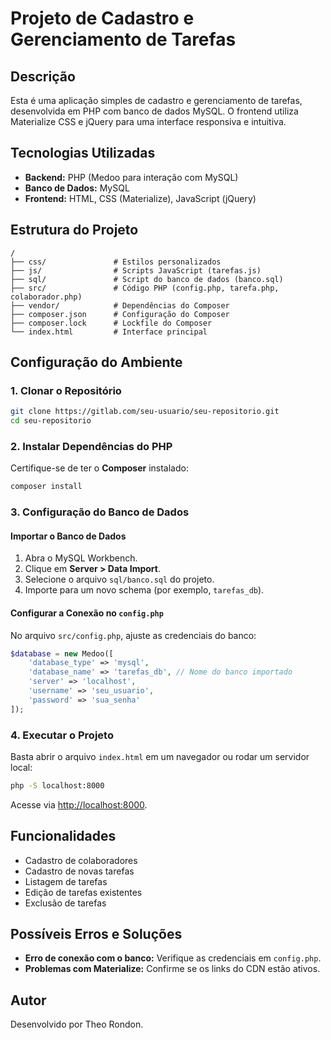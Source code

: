 # Projeto de Cadastro e Gerenciamento de Tarefas

## Descrição
Esta é uma aplicação simples de cadastro e gerenciamento de tarefas, desenvolvida em PHP com banco de dados MySQL. O frontend utiliza Materialize CSS e jQuery para uma interface responsiva e intuitiva.

## Tecnologias Utilizadas
- **Backend:** PHP (Medoo para interação com MySQL)
- **Banco de Dados:** MySQL
- **Frontend:** HTML, CSS (Materialize), JavaScript (jQuery)

## Estrutura do Projeto
```
/
├── css/               # Estilos personalizados
├── js/                # Scripts JavaScript (tarefas.js)
├── sql/               # Script do banco de dados (banco.sql)
├── src/               # Código PHP (config.php, tarefa.php, colaborador.php)
├── vendor/            # Dependências do Composer
├── composer.json      # Configuração do Composer
├── composer.lock      # Lockfile do Composer
└── index.html         # Interface principal
```

## Configuração do Ambiente

### 1. Clonar o Repositório
```bash
git clone https://gitlab.com/seu-usuario/seu-repositorio.git
cd seu-repositorio
```

### 2. Instalar Dependências do PHP
Certifique-se de ter o **Composer** instalado:
```bash
composer install
```

### 3. Configuração do Banco de Dados

#### Importar o Banco de Dados
1. Abra o MySQL Workbench.
2. Clique em **Server > Data Import**.
3. Selecione o arquivo `sql/banco.sql` do projeto.
4. Importe para um novo schema (por exemplo, `tarefas_db`).

#### Configurar a Conexão no `config.php`
No arquivo `src/config.php`, ajuste as credenciais do banco:
```php
$database = new Medoo([
    'database_type' => 'mysql',
    'database_name' => 'tarefas_db', // Nome do banco importado
    'server' => 'localhost',
    'username' => 'seu_usuario',
    'password' => 'sua_senha'
]);
```

### 4. Executar o Projeto
Basta abrir o arquivo `index.html` em um navegador ou rodar um servidor local:
```bash
php -S localhost:8000
```
Acesse via [http://localhost:8000](http://localhost:8000).

## Funcionalidades
- Cadastro de colaboradores
- Cadastro de novas tarefas
- Listagem de tarefas
- Edição de tarefas existentes
- Exclusão de tarefas

## Possíveis Erros e Soluções
- **Erro de conexão com o banco:** Verifique as credenciais em `config.php`.
- **Problemas com Materialize:** Confirme se os links do CDN estão ativos.

## Autor
Desenvolvido por Theo Rondon.

